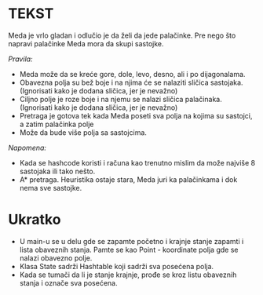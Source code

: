 <h1> TEKST </h1>

<p> Meda je vrlo gladan i odlučio je da želi da jede palačinke. Pre nego što napravi palačinke Meda mora da skupi sastojke. </p>

<i> Pravila: </i>
<ul>
  <li> Meda može da se kreće gore, dole, levo, desno, ali i po dijagonalama. </li>
  <li> Obavezna polja su bež boje i na njima će se nalaziti sličica sastojaka. (Ignorisati kako je dodana sličica, jer je nevažno) </li>
  <li> Ciljno polje je roze boje i na njemu se nalazi sličica palačinaka. (Ignorisati kako je dodana sličica, jer je nevažno) </li>
  <li> Pretraga je gotova tek kada Meda poseti sva polja na kojima su sastojci, a zatim palačinka polje </li>
  <li> Može da bude više polja sa sastojcima.  </li> 
</ul>

<i> Napomena: </i>
<ul>
  <li> Kada se hashcode koristi i računa kao trenutno mislim da može najviše 8 sastojaka ili tako nešto. </li> 
  <li> A* pretraga. Heuristika ostaje stara, Meda juri ka palačinkama i dok nema sve sastojke. </li>
</ul>

<h1> Ukratko </h1>
<ul>
  <li> U main-u se u delu gde se zapamte početno i krajnje stanje zapamti i lista obaveznih stanja. Pamte se kao Point - koordinate polja gde se nalazi obavezno polje. </li>
  <li> Klasa State sadrži Hashtable koji sadrži sva posećena polja. </li>
  <li> Kada se tumači da li je stanje krajnje, prođe se kroz listu obaveznih stanja i označe sva posećena. </li>
</ul>

